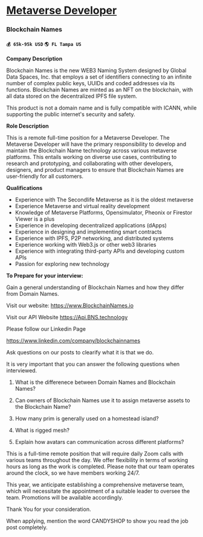 # [Metaverse Developer](https://www.remotewlb.com/apply/metaverse-developer)  
### Blockchain Names  
#### `💰 65k-95k USD` `🌎 FL Tampa US`  

**Company Description**

Blockchain Names is the new WEB3 Naming System designed by Global Data Spaces, Inc. that employs a set of identifiers connecting to an infinite number of complex public keys, UUIDs and coded addresses via its functions. Blockchain Names are minted as an NFT on the blockchain, with all data stored on the decentralized IPFS file system.

  

This product is not a domain name and is fully compatible with ICANN, while supporting the public internet's security and safety.

  

 **Role Description**

This is a remote full-time position for a Metaverse Developer. The Metaverse Developer will have the primary responsibility to develop and maintain the Blockchain Name technology across various metaverse platforms. This entails working on diverse use cases, contributing to research and prototyping, and collaborating with other developers, designers, and product managers to ensure that Blockchain Names are user-friendly for all customers.

  

 **Qualifications**

  

  * Experience with The Secondlife Metaverse as it is the oldest metaverse
  * Experience Metaverse and virtual reality development
  * Knowledge of Metaverse Platforms, Opensimulator, Pheonix or Firestor Viewer is a plus
  * Experience in developing decentralized applications (dApps)
  * Experience in designing and implementing smart contracts
  * Experience with IPFS, P2P networking, and distributed systems
  * Experience working with Web3.js or other web3 libraries
  * Experience with integrating third-party APIs and developing custom APIs
  * Passion for exploring new technology

  

**To Prepare for your interview:**

  

Gain a general understanding of Blockchain Names and how they differ from Domain Names.

  

Visit our website: https://www.BlockchainNames.io

Visit our API Website https://Api.BNS.technology

  

Please follow our Linkedin Page

https://www.linkedin.com/company/blockchainnames

  

Ask questions on our posts to clearify what it is that we do.

  

It is very important that you can answer the following questions when interviewed.

  

1) What is the differenece between Domain Names and Blockchain Names?

  

2) Can owners of Blockchain Names use it to assign metaverse assets to the Blockchain Name?

  

3) How many prim is generally used on a homestead island?

  

4) What is rigged mesh?

  

5) Explain how avatars can communication across different platforms?

  

This is a full-time remote position that will require daily Zoom calls with various teams throughout the day. We offer flexibility in terms of working hours as long as the work is completed. Please note that our team operates around the clock, so we have members working 24/7.

  

This year, we anticipate establishing a comprehensive metaverse team, which will necessitate the appointment of a suitable leader to oversee the team. Promotions will be available accordingly.

  

Thank You for your consideration.

  
  
When applying, mention the word CANDYSHOP to show you read the job post completely.

